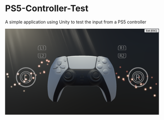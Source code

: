 # PS5-Controller-Test
A simple application using Unity to test the input from a PS5 controller

![image](https://github.com/RWilko31/PS5-Controller-Test/blob/main/ps5Test.png)


